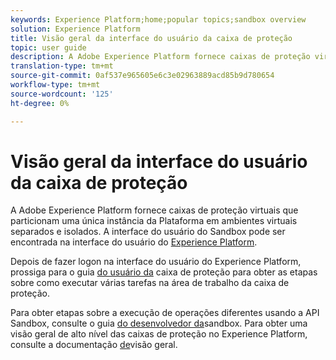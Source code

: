 ```yaml
---
keywords: Experience Platform;home;popular topics;sandbox overview
solution: Experience Platform
title: Visão geral da interface do usuário da caixa de proteção
topic: user guide
description: A Adobe Experience Platform fornece caixas de proteção virtuais que particionam uma única instância da Plataforma em ambientes virtuais separados e isolados. A interface do usuário do Sandbox pode ser encontrada na interface do usuário do Experience Platform.
translation-type: tm+mt
source-git-commit: 0af537e965605e6c3e02963889acd85b9d780654
workflow-type: tm+mt
source-wordcount: '125'
ht-degree: 0%

---
```



# Visão geral da interface do usuário da caixa de proteção


A Adobe Experience Platform fornece caixas de proteção virtuais que particionam uma única instância da Plataforma em ambientes virtuais separados e isolados. A interface do usuário do Sandbox pode ser encontrada na interface do usuário do [Experience Platform](https://platform.adobe.com).

Depois de fazer logon na interface do usuário do Experience Platform, prossiga para o guia [do usuário da](user-guide.md) caixa de proteção para obter as etapas sobre como executar várias tarefas na área de trabalho da caixa de proteção.

Para obter etapas sobre a execução de operações diferentes usando a API Sandbox, consulte o guia [do desenvolvedor da](../api/getting-started.md)sandbox. Para obter uma visão geral de alto nível das caixas de proteção no Experience Platform, consulte a documentação [de](../home.md)visão geral.

